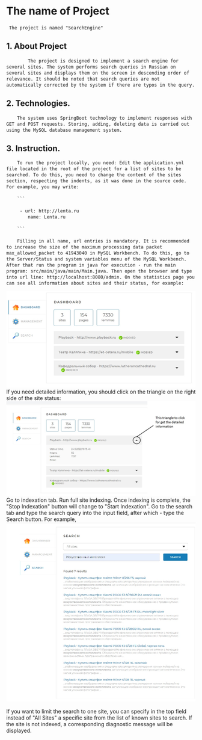 # The name of Project
     The project is named "SearchEngine"
 ## 1. About Project
        	The project is designed to implement a search engine for several sites. The system performs search queries in Russian on several sites and displays them on the screen in descending order of relevance. It should be noted that search queries are not automatically corrected by the system if there are typos in the query.

 ## 2. Technologies. 
		The system uses SpringBoot technology to implement responses with GET and POST requests. Storing, adding, deleting data is carried out using the MySQL database management system.

 ## 3. Instruction.
		To run the project locally, you need: Edit the application.yml file located in the root of the project for a list of sites to be searched. To do this, you need to change the content of the sites section, respecting the indents, as it was done in the source code. For example, you may write:

		```

		 - url: http://lenta.ru
		    name: Lenta.ru
		
		```

		Filling in all name, url entries is mandatory. It is recommended to increase the size of the maximum processing data packet max_allowed_packet to 41943040 in MySQL Workbench. To do this, go to the Server/Status and system variables menu of the MySQL Workbench. After that run the program in java for execution - run the main program: src/main/java/main/Main.java. Then open the browser and type into url line: http://localhost:8080/admin. On the statistics page you can see all information about sites and their status, for example:
![Statistics](https://github.com/andrei19386/Search_engine_repository/blob/master/statistics.jpg)
 If you need detailed information, you should click on the triangle on the right side of the site status: ![Detailed](https://github.com/andrei19386/Search_engine_repository/blob/master/detailed.jpg)
 Go to indexation tab. Run full site indexing. Once indexing is complete, the "Stop Indexation" button will change to "Start Indexation". Go to the search tab and type the search query into the input field, after which - type the Search button. For example,
![Search](https://github.com/andrei19386/Search_engine_repository/blob/master/search.jpg)

 If you want to limit the search to one site, you can specify in the top field instead of "All Sites" a specific site from the list of known sites to search. If the site is not indexed, a corresponding diagnostic message will be displayed.